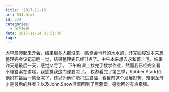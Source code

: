 ```yaml
---
title: '2017-11-13'
url: 534.html
id: 534
categories:
  - 闲言碎语
date: 2017-11-14 01:51:36
tags:
---
```


大早晨爬起来开会，结果很多人都没来，感觉会也开的水水的，开完回寝室本来想整理完会议记录睡一觉，结果整理完已经11点了。中午本来想去永和薅羊毛，结果昨天是最后一天，感觉又亏了。 下午的课上抄完了数学作业，然而我已经完全看不懂答案在讲啥，我感觉我这门课要凉了。 权游看完了第三季，Robber.Stark和他妈在最后一集全凉了，还以为他们能打进君临，看目前这个发展形势，难倒龙母才是最后的胜者？以及John.Snow活着回到了黑鸦堡，感觉回的有点牵强。